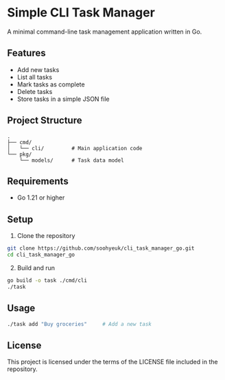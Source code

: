 # Simple CLI Task Manager

A minimal command-line task management application written in Go.

## Features

- Add new tasks
- List all tasks
- Mark tasks as complete
- Delete tasks
- Store tasks in a simple JSON file

## Project Structure

```
.
├── cmd/
│   └── cli/         # Main application code
└── pkg/
    └── models/      # Task data model
```

## Requirements

- Go 1.21 or higher

## Setup

1. Clone the repository
```bash
git clone https://github.com/soohyeuk/cli_task_manager_go.git
cd cli_task_manager_go
```

2. Build and run
```bash
go build -o task ./cmd/cli
./task
```

## Usage

```bash
./task add "Buy groceries"     # Add a new task
```

## License

This project is licensed under the terms of the LICENSE file included in the repository.
